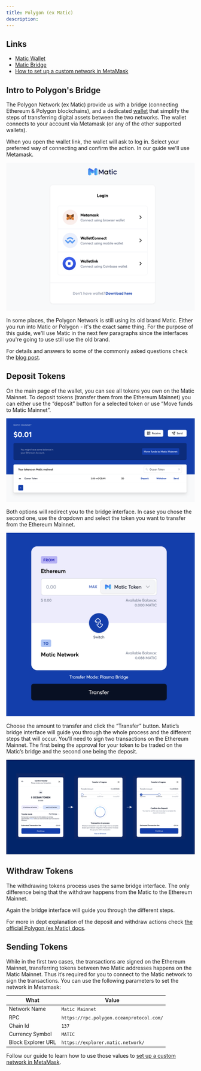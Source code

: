 ```yaml
---
title: Polygon (ex Matic)
description: 
---
```



## Links

- [Matic Wallet](https://wallet.matic.network)
- [Matic Bridge](https://wallet.matic.network/bridge)
- [How to set up a custom network in MetaMask](/tutorials/metamask-setup/#set-up-custom-network)

## Intro to Polygon's Bridge

The Polygon Network (ex Matic) provide us with a bridge (connecting Ethereum & Polygon blockchains), and a dedicated [wallet](https://wallet.matic.network) that simplify the steps of transferring digital assets between the two networks. The wallet connects to your account via Metamask (or any of the other supported wallets). 

When you open the wallet link, the wallet will ask to log in. Select your preferred way of connecting and confirm the action. In our guide we'll use Metamask.

![Login options](images/login-options.png)

In some places, the Polygon Network is still using its old brand Matic. Either you run into Matic or Polygon - it's the exact same thing. For the purpose of this guide, we'll use Matic in the next few paragraphs since the interfaces you're going to use still use the old brand.

For details and answers to some of the commonly asked questions check the [blog post](https://blog.oceanprotocol.com/ocean-on-polygon-network-8abad19cbf47).

## Deposit Tokens

On the main page of the wallet, you can see all tokens you own on the Matic Mainnet. To deposit tokens (transfer them from the Ethereum Mainnet) you can either use the “deposit” button for a selected token or use “Move funds to Matic Mainnet”. 

![Main wallet page](images/main-wallet-page.png)

Both options will redirect you to the bridge interface. In case you chose the second one, use the dropdown and select the token you want to transfer from the Ethereum Mainnet.

![Bridge interface](images/matic-bridge.png)

Choose the amount to transfer and click the “Transfer” button. Matic’s bridge interface will guide you through the whole process and the different steps that will occur. You’ll need to sign two transactions on the Ethereum Mainnet. The first being the approval for your token to be traded on the Matic’s bridge and the second one being the deposit.

![Transferring process](images/transferring-process.png)

## Withdraw Tokens

The withdrawing tokens process uses the same bridge interface. The only difference being that the withdraw happens from the Matic to the Ethereum Mainnet. 

Again the bridge interface will guide you through the different steps. 

For more in dept explanation of the deposit and withdraw actions check [the official Polygon (ex Matic) docs](https://docs.matic.network/docs/develop/ethereum-matic/pos/getting-started).

## Sending Tokens

While in the first two cases, the transactions are signed on the Ethereum Mainnet, transferring tokens between two Matic addresses happens on the Matic Mainnet. Thus it’s required for you to connect to the Matic network to sign the transactions. You can use the following parameters to set the network in Metamask:

| What               | Value                                    |
|--------------------|------------------------------------------|
| Network Name       | `Matic Mainnet`                          |
| RPC                | `https://rpc.polygon.oceanprotocol.com/` |
| Chain Id           | `137`                                    |
| Currency Symbol    | `MATIC`                                  |
| Block Explorer URL | `https://explorer.matic.network/`        |

Follow our guide to learn how to use those values to [set up a custom network in MetaMask](/tutorials/metamask-setup/#set-up-custom-network).
